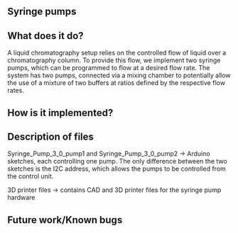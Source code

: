 ## Syringe pumps

## What does it do?
A liquid chromatography setup relies on the controlled flow of liquid over a chromatography column. To provide this flow, we implement two syringe pumps, which can be programmed to flow at a desired flow rate. The system has two pumps, connected via a mixing chamber to potentially allow the use of a mixture of two buffers at ratios defined by the respective flow rates.

## How is it implemented?

## Description of files
Syringe_Pump_3_0_pump1 and Syringe_Pump_3_0_pump2 -> Arduino sketches, each controlling one pump. The only difference between the two sketches is the I2C address, which allows the pumps to be controlled from the control unit.

3D printer files -> contains CAD and 3D printer files for the syringe pump hardware

## Future work/Known bugs

